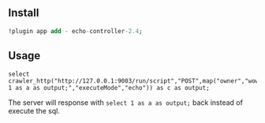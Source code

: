 ## Install 

```sql
!plugin app add - echo-controller-2.4;
```

## Usage

```
select crawler_http("http://127.0.0.1:9003/run/script","POST",map("owner","wow","sql","select 1 as a as output;","executeMode","echo")) as c as output;
``` 

The server will response with `select 1 as a as output;` back instead of execute the sql. 
